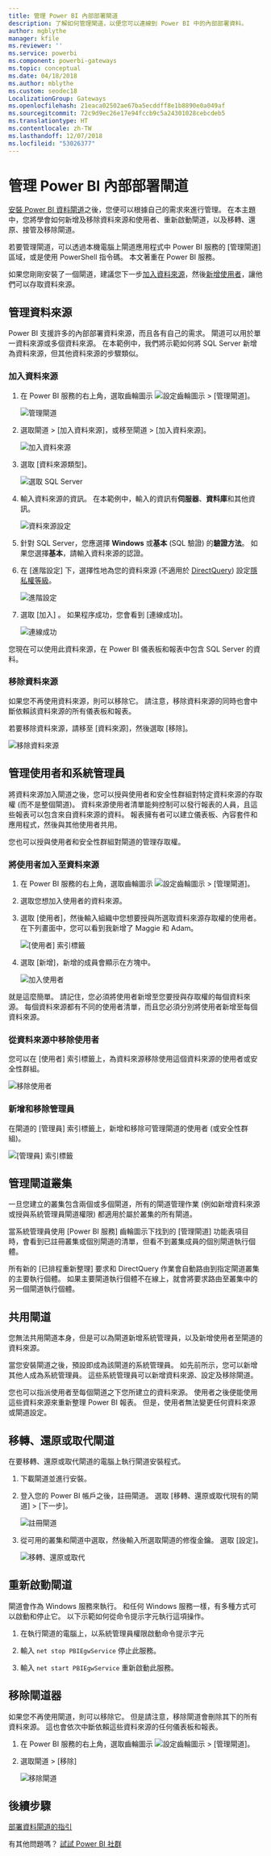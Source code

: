 ```yaml
---
title: 管理 Power BI 內部部署閘道
description: 了解如何管理閘道，以便您可以連線到 Power BI 中的內部部署資料。
author: mgblythe
manager: kfile
ms.reviewer: ''
ms.service: powerbi
ms.component: powerbi-gateways
ms.topic: conceptual
ms.date: 04/18/2018
ms.author: mblythe
ms.custom: seodec18
LocalizationGroup: Gateways
ms.openlocfilehash: 21eaca02502ae67ba5ecddff8e1b8890e0a049af
ms.sourcegitcommit: 72c9d9ec26e17e94fccb9c5a24301028cebcdeb5
ms.translationtype: HT
ms.contentlocale: zh-TW
ms.lasthandoff: 12/07/2018
ms.locfileid: "53026377"
---
```

# <a name="manage-a-power-bi-on-premises-gateway"></a>管理 Power BI 內部部署閘道

[安裝 Power BI 資料閘道](service-gateway-install.md)之後，您便可以根據自己的需求來進行管理。 在本主題中，您將學會如何新增及移除資料來源和使用者、重新啟動閘道，以及移轉、還原、接管及移除閘道。 

若要管理閘道，可以透過本機電腦上閘道應用程式中 Power BI 服務的 [管理閘道] 區域，或是使用 PowerShell 指令碼。 本文著重在 Power BI 服務。 

如果您剛剛安裝了一個閘道，建議您下一步[加入資料來源](#add-a-data-source)，然後[新增使用者](#add-users-to-a-data-source)，讓他們可以存取資料來源。


## <a name="manage-data-sources"></a>管理資料來源

Power BI 支援許多的內部部署資料來源，而且各有自己的需求。 閘道可以用於單一資料來源或多個資料來源。 在本範例中，我們將示範如何將 SQL Server 新增為資料來源，但其他資料來源的步驟類似。


### <a name="add-a-data-source"></a>加入資料來源

1. 在 Power BI 服務的右上角，選取齒輪圖示 ![設定齒輪圖示](media/service-gateway-manage/icon-gear.png) > [管理閘道]。

    ![管理閘道](media/service-gateway-manage/manage-gateways.png)

2. 選取閘道 > [加入資料來源]，或移至閘道 > [加入資料來源]。

    ![加入資料來源](media/service-gateway-manage/add-data-source.png)

3. 選取 [資料來源類型]。

    ![選取 SQL Server](media/service-gateway-manage/select-sql-server.png)


4. 輸入資料來源的資訊。 在本範例中，輸入的資訊有**伺服器**、**資料庫**和其他資訊。  

    ![資料來源設定](media/service-gateway-manage/data-source-settings.png)

5. 針對 SQL Server，您應選擇 **Windows** 或**基本** (SQL 驗證) 的**驗證方法**。  如果您選擇**基本**，請輸入資料來源的認證。

6. 在 [進階設定] 下，選擇性地為您的資料來源 (不適用於 [DirectQuery](desktop-directquery-about.md)) 設定[隱私權等級](https://support.office.com/article/Privacy-levels-Power-Query-CC3EDE4D-359E-4B28-BC72-9BEE7900B540)。

    ![進階設定](media/service-gateway-manage/advanced-settings.png)

7. 選取 [加入] 。 如果程序成功，您會看到 [連線成功]。

    ![連線成功](media/service-gateway-manage/connection-successful.png)

您現在可以使用此資料來源，在 Power BI 儀表板和報表中包含 SQL Server 的資料。

### <a name="remove-a-data-source"></a>移除資料來源

如果您不再使用資料來源，則可以移除它。 請注意，移除資料來源的同時也會中斷依賴該資料來源的所有儀表板和報表。

若要移除資料來源，請移至 [資料來源]，然後選取 [移除]。

![移除資料來源](media/service-gateway-manage/remove-data-source.png)


## <a name="manage-users-and-administrators"></a>管理使用者和系統管理員

將資料來源加入閘道之後，您可以授與使用者和安全性群組對特定資料來源的存取權 (而不是整個閘道)。 資料來源使用者清單能夠控制可以發行報表的人員，且這些報表可以包含來自資料來源的資料。 報表擁有者可以建立儀表板、內容套件和應用程式，然後與其他使用者共用。

您也可以授與使用者和安全性群組對閘道的管理存取權。


### <a name="add-users-to-a-data-source"></a>將使用者加入至資料來源

1. 在 Power BI 服務的右上角，選取齒輪圖示 ![設定齒輪圖示](media/service-gateway-manage/icon-gear.png) > [管理閘道]。

2. 選取您想加入使用者的資料來源。

3. 選取 [使用者]，然後輸入組織中您想要授與所選取資料來源存取權的使用者。 在下列畫面中，您可以看到我新增了 Maggie 和 Adam。

    ![[使用者] 索引標籤](media/service-gateway-manage/users-tab.png)

4. 選取 [新增]，新增的成員會顯示在方塊中。

    ![加入使用者](media/service-gateway-manage/add-user.png)

就是這麼簡單。 請記住，您必須將使用者新增至您要授與存取權的每個資料來源。 每個資料來源都有不同的使用者清單，而且您必須分別將使用者新增至每個資料來源。


### <a name="remove-users-from-a-data-source"></a>從資料來源中移除使用者

您可以在 [使用者] 索引標籤上，為資料來源移除使用這個資料來源的使用者或安全性群組。

![移除使用者](media/service-gateway-manage/remove-user.png)


### <a name="add-and-remove-administrators"></a>新增和移除管理員

在閘道的 [管理員] 索引標籤上，新增和移除可管理閘道的使用者 (或安全性群組)。

![[管理員] 索引標籤](media/service-gateway-manage/administrators-tab.png)


## <a name="manage-a-gateway-cluster"></a>管理閘道叢集

一旦您建立的叢集包含兩個或多個閘道，所有的閘道管理作業 (例如新增資料來源或授與系統管理員閘道權限) 都適用於屬於叢集的所有閘道。 

當系統管理員使用 [Power BI 服務] 齒輪圖示下找到的 [管理閘道] 功能表項目時，會看到已註冊叢集或個別閘道的清單，但看不到叢集成員的個別閘道執行個體。

所有新的 [已排程重新整理] 要求和 DirectQuery 作業會自動路由到指定閘道叢集的主要執行個體。 如果主要閘道執行個體不在線上，就會將要求路由至叢集中的另一個閘道執行個體。


## <a name="share-a-gateway"></a>共用閘道

您無法共用閘道本身，但是可以為閘道新增系統管理員，以及新增使用者至閘道的資料來源。 

當您安裝閘道之後，預設即成為該閘道的系統管理員。 如先前所示，您可以新增其他人成為系統管理員。 這些系統管理員可以新增資料來源、設定及移除閘道。

您也可以指派使用者至每個閘道之下您所建立的資料來源。 使用者之後便能使用這些資料來源來重新整理 Power BI 報表。 但是，使用者無法變更任何資料來源或閘道設定。

## <a name="migrate-restore-or-take-over-a-gateway"></a>移轉、還原或取代閘道

在要移轉、還原或取代閘道的電腦上執行閘道安裝程式。

1. 下載閘道並進行安裝。

2. 登入您的 Power BI 帳戶之後，註冊閘道。 選取 [移轉、還原或取代現有的閘道] > [下一步]。

    ![註冊閘道](media/service-gateway-manage/register-gateway.png)

3. 從可用的叢集和閘道中選取，然後輸入所選取閘道的修復金鑰。 選取 [設定]。

    ![移轉、還原或取代](media/service-gateway-manage/migrate-restore-takeover.png)


## <a name="restart-a-gateway"></a>重新啟動閘道

閘道會作為 Windows 服務來執行。 和任何 Windows 服務一樣，有多種方式可以啟動和停止它。 以下示範如何從命令提示字元執行這項操作。

1. 在執行閘道的電腦上，以系統管理員權限啟動命令提示字元

2. 輸入 `net stop PBIEgwService` 停止此服務。

3. 輸入 `net start PBIEgwService` 重新啟動此服務。


## <a name="remove-a-gateway"></a>移除閘道器

如果您不再使用閘道，則可以移除它。 但是請注意，移除閘道會刪除其下的所有資料來源。 這也會依次中斷依賴這些資料來源的任何儀表板和報表。

1. 在 Power BI 服務的右上角，選取齒輪圖示 ![設定齒輪圖示](media/service-gateway-manage/icon-gear.png) > [管理閘道]。

2. 選取閘道 > [移除]
   
   ![移除閘道](media/service-gateway-manage/remove-gateway.png)


## <a name="next-steps"></a>後續步驟

[部署資料閘道的指引](service-gateway-deployment-guidance.md)

有其他問題嗎？ [試試 Power BI 社群](http://community.powerbi.com/)
